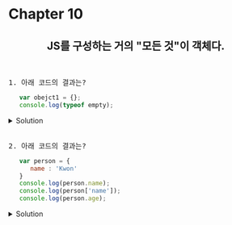 # Chapter 10
<h2 align="center">JS를 구성하는 거의 "모든 것"이 객체다.</h2>
<br>

<pre>1. 아래 코드의 결과는? </pre>
```js
   var obejct1 = {};
   console.log(typeof empty);
```
   <details>
      <summary>Solution</summary>
        <strong>정답은 : Empty 
        <br>프로퍼티가 없어도 객체는 생성 됩니다.</strong><br>
   </details> 
<br>

<pre>2. 아래 코드의 결과는? </pre>
```js
   var person = {
      name : 'Kwon'
   }
   console.log(person.name);
   console.log(person['name']);
   console.log(person.age);
```
   <details>
      <summary>Solution</summary>
        <strong> 첫번째, 두번째 은 Kwon이 출력되지만<br> 
        <br>세번째는 객체에 존재하지 않는 프로퍼티에 접근해서 undefined가 반환됩니다.</strong><br>
   </details> 
<br>
